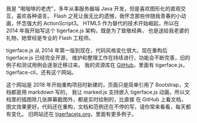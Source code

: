 我是 "喝咖啡的老虎"，多年从事服务器端 Java 开发，但是喜欢图形化的直观交互，喜欢各种语言。
Flash 之死让我无比的遗憾，我怀念那些伴随我青春的小动画，怀念强大的 ActionScript3。
HTML5 作为替代的技术开始崛起，所以在 2014 年我开始写这个 tigerface.js 架构，既是为了致敬经典，
也是送给我老婆的礼物，她曾经是专业的 Flash 工程师。

tigerface.js 从 2014 年第一版到现在，代码风格变化很大。现在重构后 tigerface.js 已经完全开源，
维护和整理工作在持续进行，功能会不断完善，旧的例子和测试用例会逐渐迁移过来。
我的资源库在 [GitHub](http://github.com/tigerz)，里面有 tigerface.js，tigerface-cli，还有这个网站。

这个网站是 2018 年开始重构项目时新建的，页面只是简单引用了 Bootstrap，文档都是用 markdown 写的，
我让 marked.js 支持嵌入 tigerface.js 动画，所以文档里的插图除几张屏幕截图外，都是实时绘制的，比直接
在 GitHub 上看文档，图文效果更好。代码还在重构，文档和范例还在不停的写，请你常来看看，每天都有变化。
旧网站还在 [tigerfacejs.org](http://www.tigerfacejs.org)，里面有更多例子。